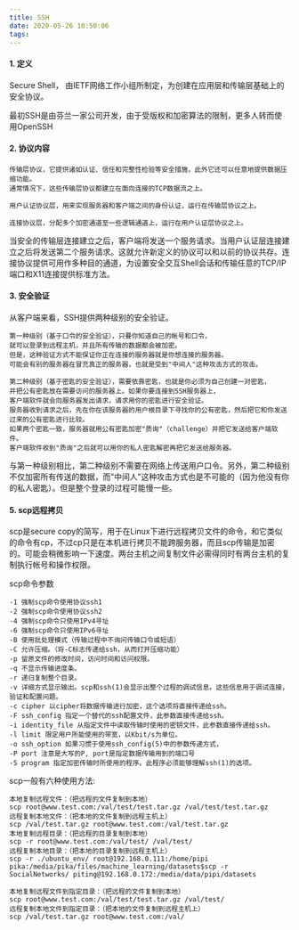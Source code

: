 ```yaml
---
title: SSH
date: 2020-05-26 10:50:06
tags:
---
```

#### 1. 定义
Secure Shell， 由IETF网络工作小组所制定，为创建在应用层和传输层基础上的安全协议。

最初SSH是由芬兰一家公司开发，由于受版权和加密算法的限制，更多人转而使用OpenSSH
<!--more-->
#### 2. 协议内容
```
传输层协议，它提供诸如认证、信任和完整性检验等安全措施，此外它还可以任意地提供数据压缩功能。
通常情况下，这些传输层协议都建立在面向连接的TCP数据流之上。

用户认证协议层，用来实现服务器和客户端之间的身份认证，运行在传输层协议之上。

连接协议层，分配多个加密通道至一些逻辑通道上，运行在用户认证层协议之上。
```
当安全的传输层连接建立之后，客户端将发送一个服务请求。当用户认证层连接建立之后将发送第二个服务请求。这就允许新定义的协议可以和以前的协议共存。连接协议提供可用作多种目的通道，为设置安全交互Shell会话和传输任意的TCP/IP端口和X11连接提供标准方法。

#### 3. 安全验证
从客户端来看，SSH提供两种级别的安全验证。
```
第一种级别（基于口令的安全验证），只要你知道自己的帐号和口令，
就可以登录到远程主机，并且所有传输的数据都会被加密。
但是，这种验证方式不能保证你正在连接的服务器就是你想连接的服务器。
可能会有别的服务器在冒充真正的服务器，也就是受到"中间人"这种攻击方式的攻击。

第二种级别（基于密匙的安全验证），需要依靠密匙，也就是你必须为自己创建一对密匙，
并把公有密匙放在需要访问的服务器上。如果你要连接到SSH服务器上，
客户端软件就会向服务器发出请求，请求用你的密匙进行安全验证。
服务器收到请求之后，先在你在该服务器的用户根目录下寻找你的公有密匙，然后把它和你发送过来的公有密匙进行比较。
如果两个密匙一致，服务器就用公有密匙加密"质询"（challenge）并把它发送给客户端软件。
客户端软件收到"质询"之后就可以用你的私人密匙解密再把它发送给服务器。
```
与第一种级别相比，第二种级别不需要在网络上传送用户口令。另外，第二种级别不仅加密所有传送的数据，而"中间人"这种攻击方式也是不可能的（因为他没有你的私人密匙）。但是整个登录的过程可能慢一些。

#### 5. scp远程拷贝
scp是secure copy的简写，用于在Linux下进行远程拷贝文件的命令，和它类似的命令有cp，不过cp只是在本机进行拷贝不能跨服务器，而且scp传输是加密的。可能会稍微影响一下速度。两台主机之间复制文件必需得同时有两台主机的复制执行帐号和操作权限。

scp命令参数
```
-1 强制scp命令使用协议ssh1
-2 强制scp命令使用协议ssh2
-4 强制scp命令只使用IPv4寻址
-6 强制scp命令只使用IPv6寻址
-B 使用批处理模式（传输过程中不询问传输口令或短语）
-C 允许压缩。（将-C标志传递给ssh，从而打开压缩功能）
-p 留原文件的修改时间，访问时间和访问权限。
-q 不显示传输进度条。
-r 递归复制整个目录。
-v 详细方式显示输出。scp和ssh(1)会显示出整个过程的调试信息。这些信息用于调试连接，验证和配置问题。
-c cipher 以cipher将数据传输进行加密，这个选项将直接传递给ssh。
-F ssh_config 指定一个替代的ssh配置文件，此参数直接传递给ssh。
-i identity_file 从指定文件中读取传输时使用的密钥文件，此参数直接传递给ssh。
-l limit 限定用户所能使用的带宽，以Kbit/s为单位。
-o ssh_option 如果习惯于使用ssh_config(5)中的参数传递方式，
-P port 注意是大写的P, port是指定数据传输用到的端口号
-S program 指定加密传输时所使用的程序。此程序必须能够理解ssh(1)的选项。
```
scp一般有六种使用方法:
```
本地复制远程文件：（把远程的文件复制到本地）
scp root@www.test.com:/val/test/test.tar.gz /val/test/test.tar.gz
远程复制本地文件：（把本地的文件复制到远程主机上）
scp /val/test.tar.gz root@www.test.com:/val/test.tar.gz
本地复制远程目录：（把远程的目录复制到本地）
scp -r root@www.test.com:/val/test/ /val/test/
远程复制本地目录：（把本地的目录复制到远程主机上）
scp -r ./ubuntu_env/ root@192.168.0.111:/home/pipi
pika:/media/pika/files/machine_learning/datasets$scp -r SocialNetworks/ piting@192.168.0.172:/media/data/pipi/datasets

本地复制远程文件到指定目录：（把远程的文件复制到本地）
scp root@www.test.com:/val/test/test.tar.gz /val/test/
远程复制本地文件到指定目录：（把本地的文件复制到远程主机上）
scp /val/test.tar.gz root@www.test.com:/val/
```